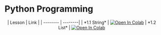 
# Python Programming
<div align="center">
| Lesson |    Link | 
| -------- | --------|
| *1.1 String*   | <a href="https://colab.research.google.com/drive/176wGTkzsLjQyyOO_xooA-MlCdtCDaHYw?usp=drive_link"><img class="notebook-badge-image" src="https://colab.research.google.com/assets/colab-badge.svg" alt="Open In Colab"></a>
| *1.2 List*   | <a href="https://colab.research.google.com/drive/176wGTkzsLjQyyOO_xooA-MlCdtCDaHYw?usp=drive_link"><img class="notebook-badge-image" src="https://colab.research.google.com/assets/colab-badge.svg" alt="Open In Colab"></a>
</div>

